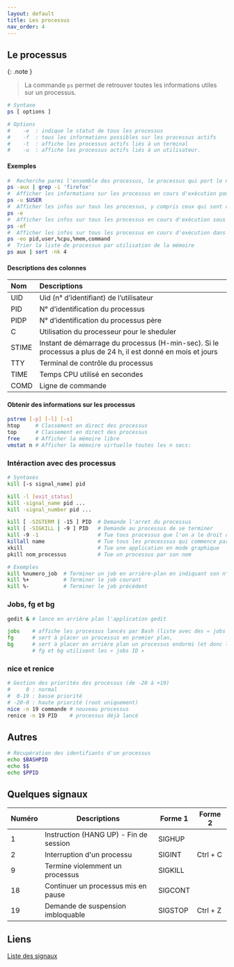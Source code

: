 ```yaml
---
layout: default
title: Les processus
nav_order: 4
---
```


## Le processus

{: .note }

> La commande `ps` permet de retrouver toutes les informations utiles sur un processus.

```bash
# Syntaxe
ps [ options ]

# Options
#    -e  : indique le statut de tous les processus
#    -f  : tous les informations possibles sur les processus actifs
#    -t  : affiche les processus actifs liés à un terminal
#    -u  : affiche les processus actifs liés à un utilisateur.
```

#### Exemples

```bash
#  Recherche parmi l'ensemble des processus, le processus qui port le nom 'firefox'
ps -aux | grep -i 'firefox'
#  Afficher les informations sur les processus en cours d'exécution pour l'utilisateur courant
ps -u $USER
#  Afficher les infos sur tous les processus, y compris ceux qui sont cachés
ps -e
#  Afficher les infos sur tous les processus en cours d'exécution sous forme de liste détaillée
ps -ef
#  Afficher les infos sur tous les processus en cours d'exécution dans un format spécifique
ps -eo pid,user,%cpu,%mem,command
#  Trier la liste de processus par utilisation de la mémoire
ps aux | sort -nk 4
```

#### Descriptions des colonnes

| Nom   | Descriptions                                                                                                 |
| :---- | :----------------------------------------------------------------------------------------------------------- |
| UID   | Uid (n° d’identifiant) de l’utilisateur                                                                      |
| PID   | N° d’identification du processus                                                                             |
| PIDP  | N° d’identification du processus père                                                                        |
| C     | Utilisation du processeur pour le sheduler                                                                   |
| STIME | Instant de démarrage du processus (H-min-sec). Si le processus a plus de 24 h, il est donné en mois et jours |
| TTY   | Terminal de contrôle du processus                                                                            |
| TIME  | Temps CPU utilisé en secondes                                                                                |
| COMD  | Ligne de commande                                                                                            |

#### Obtenir des informations sur les processus

```bash
pstree [-p] [-l] [-s]
htop     # Classement en direct des processus
top      # Classement en direct des processus
free     # Afficher la mémoire libre
vmstat n # Afficher la mémoire virtuelle toutes les n secs:
```

### Intéraction avec des processus

```bash
# Syntaxes
kill [-s signal_name] pid

kill -l [exit_status]
kill -signal_name pid ...
kill -signal_number pid ...

kill [ -SIGTERM | -15 ] PID  # Demande l'arret du processus
kill [ -SIGKILL | -9 ] PID   # Demande au processus de se terminer
kill ­-9 -­1                   # Tue tous processus que l'on a le droit de tuer
killall name                 # Tue tous les processsus qui commence par le nom
xkill                        # Tue une application en mode graphique
pkill nom_processus          # Tue un processus par son nom

# Exemples
kill %numero_job  # Terminer un job en arrière-plan en indiquant son n° de job
kill %+           # Terminer le job courant
kill %-           # Terminer le job précédent
```

### Jobs, fg et bg

```bash
gedit & # lance en arrière plan l'application gedit

jobs    # affiche les processus lancés par Bash (liste avec des « jobs ID »)
fg      # sert à placer un processus en premier plan,
bg      # sert à placer en arrière plan un processus endormi (et donc le réveille).
        # fg et bg utilisent les « jobs ID »
```

### nice et renice

```bash
# Gestion des priorités des processus (de -20 à +19)
#     0 : normal
#  0-19 : basse priorité
# -20-0 : haute priorité (root uniquement)
nice -n 19 commande # nouveau processus
renice -n 19 PID    # processus déjà lancé
```

## Autres

```bash
# Récupération des identifiants d'un processus
echo $BASHPID
echo $$
echo $PPID
```

## Quelques signaux

| Numéro | Descriptions                           | Forme 1 | Forme 2  |
| ------ | -------------------------------------- | ------- | -------- |
| 1      | Instruction (HANG UP) - Fin de session | SIGHUP  |          |
| 2      | Interruption d'un processu             | SIGINT  | Ctrl + C |
| 9      | Termine violemment un processus        | SIGKILL |          |
| 18     | Continuer un processus mis en pause    | SIGCONT |          |
| 19     | Demande de suspension imbloquable      | SIGSTOP | Ctrl + Z |

## Liens

[Liste des signaux](http://patatos.over-blog.com/article-liste-des-signaux-unix-47601760.htm)
